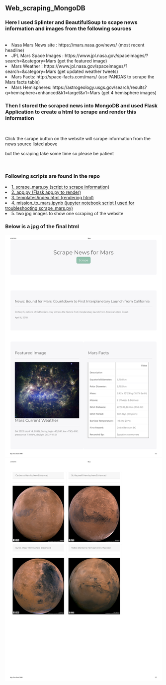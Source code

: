 ## Web_scraping_MongoDB
### Here I used Splinter and BeautifulSoup to scape news information and images from the following sources
<br />
<li>Nasa Mars News site : https://mars.nasa.gov/news/ (most recent headline)</li>
<li>JPL Mars Space Images  : https://www.jpl.nasa.gov/spaceimages/?search=&category=Mars (get the featured image)</li>
<li>Mars Weather : https://www.jpl.nasa.gov/spaceimages/?search=&category=Mars (get updated weather tweets)</li>
<li>Mars Facts: http://space-facts.com/mars/ (use PANDAS to scrape the Mars facts table)</li>
<li>Mars Hemispheres: https://astrogeology.usgs.gov/search/results?q=hemisphere+enhanced&k1=target&v1=Mars (get 4 hemisphere images)</li>

### Then I stored the scraped news into MongoDB and used Flask Application to create a html to scrape and render this information</br>
<br />
<p>Click the scrape button on the website will scrape information from the news source listed above</p>
<p>but the scraping take some time so please be patient</p>
<br />

### Following scripts are found in the repo
<li><a href="https://github.com/yizhiyin86/Web_scraping_MongoDB/blob/master/scrape_mars.py">1. scrape_mars.py (script to scrape information)</a></li>
<li><a href="https://github.com/yizhiyin86/Web_scraping_MongoDB/blob/master/app.py">2. app.py (Flask app.py to render)</a></li>
<li><a href="https://github.com/yizhiyin86/Web_scraping_MongoDB/tree/master/templates">3. templates/index.html (rendering html)</a></li>
<li><a href="https://github.com/yizhiyin86/Web_scraping_MongoDB/blob/master/mission_to_mars.ipynb">4. mission_to_mars.ipynb (jupyter notebook script I used for troubleshooting scrape_mars.py)</a></li>
<li>5. two jpg images to show one scraping of the website</li>

### Below is a jpg of the final html 
![Mars html](Mars_webpage_1.jpg?raw=true "Mars webpage 1")
![Mars html](Mars_webpage_2.jpg?raw=true "Mars webpage 2")




